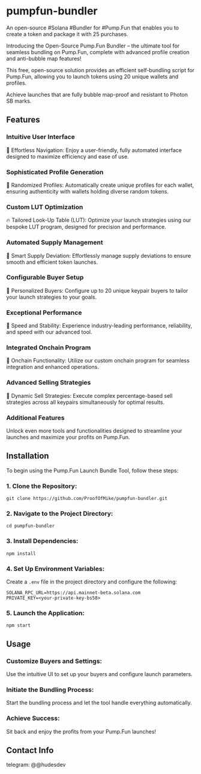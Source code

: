 # pumpfun-bundler
An open-source #Solana #Bundler for #Pump.Fun that enables you to create a token and package it with 25 purchases.

Introducing the Open-Source Pump.Fun Bundler – the ultimate tool for seamless bundling on Pump.Fun, complete with advanced profile creation and anti-bubble map features!

This free, open-source solution provides an efficient self-bundling script for Pump.Fun, allowing you to launch tokens using 20 unique wallets and profiles.

Achieve launches that are fully bubble map-proof and resistant to Photon SB marks.

## Features
### Intuitive User Interface
💊 Effortless Navigation: Enjoy a user-friendly, fully automated interface designed to maximize efficiency and ease of use.
### Sophisticated Profile Generation
🧑 Randomized Profiles: Automatically create unique profiles for each wallet, ensuring authenticity with wallets holding diverse random tokens.
### Custom LUT Optimization
🔥 Tailored Look-Up Table (LUT): Optimize your launch strategies using our bespoke LUT program, designed for precision and performance.
### Automated Supply Management
🚨 Smart Supply Deviation: Effortlessly manage supply deviations to ensure smooth and efficient token launches.
### Configurable Buyer Setup
🔔 Personalized Buyers: Configure up to 20 unique keypair buyers to tailor your launch strategies to your goals.
### Exceptional Performance
🤖 Speed and Stability: Experience industry-leading performance, reliability, and speed with our advanced tool.
### Integrated Onchain Program
📂 Onchain Functionality: Utilize our custom onchain program for seamless integration and enhanced operations.
### Advanced Selling Strategies
💸 Dynamic Sell Strategies: Execute complex percentage-based sell strategies across all keypairs simultaneously for optimal results.
### Additional Features
Unlock even more tools and functionalities designed to streamline your launches and maximize your profits on Pump.Fun.

## Installation
To begin using the Pump.Fun Launch Bundle Tool, follow these steps:

### 1. Clone the Repository:
```
git clone https://github.com/ProofOfMike/pumpfun-bundler.git
```
### 2. Navigate to the Project Directory:
```
cd pumpfun-bundler
```
### 3. Install Dependencies:
```
npm install 
```
### 4. Set Up Environment Variables:
Create a `.env` file in the project directory and configure the following:
```
SOLANA_RPC_URL=https://api.mainnet-beta.solana.com  
PRIVATE_KEY=<your-private-key-bs58>
```
### 5. Launch the Application:
```
npm start
```

## Usage
### Customize Buyers and Settings:
Use the intuitive UI to set up your buyers and configure launch parameters.

### Initiate the Bundling Process:
Start the bundling process and let the tool handle everything automatically.

### Achieve Success:
Sit back and enjoy the profits from your Pump.Fun launches!

## Contact Info
telegram: @@hudesdev
